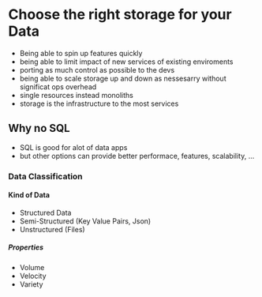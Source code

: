 # Choose the right storage for your Data

- Being able to spin up features quickly 
- being able to limit impact of new services of existing enviroments
- porting as much control as possible to the devs
- being able to scale storage up and down as nessesarry without significat ops overhead
- single resources instead monoliths
- storage is the infrastructure to the most services

## Why no SQL

- SQL is good for alot of data apps
- but other options can provide better performace, features, scalability, ...

### Data Classification

#### Kind of Data

- Structured Data
- Semi-Structured (Key Value Pairs, Json)
- Unstructured (Files)

##### Properties

- Volume
- Velocity
- Variety 
